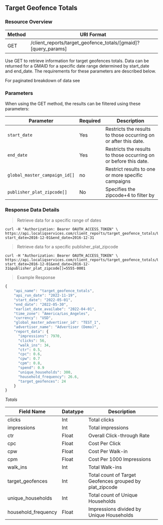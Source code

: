 ## Target Geofence Totals

### Resource Overview

| Method | URI Format |
|---|---|
| GET | /client_reports/target_geofence_totals/[gmaid]?[query_params] |

Use GET to retrieve information for target geofences totals. Data can be returned for a GMAID for a specific date range determined by start_date and end_date.  The requirements for these parameters are described below.

For paginated breakdown of data see <a name="target_geofences"></a>

### Parameters

When using the GET method, the results can be filtered using these parameters:

| Parameter | Required | Description |
|---|---|---|
|`start_date`|Yes|Restricts the results to those occurring on or after this date.|
|`end_date`|Yes|Restricts the results to those occurring on or before this date.|
|`global_master_campaign_id[]`| no |Restrict results to one or more specific campaigns|
|`publisher_plat_zipcode[]`|No|Specifies the zipcode+4 to filter by|

### Response Data Details

> Retrieve data for a specific range of dates

```
curl -H "Authorization: Bearer OAUTH_ACCESS_TOKEN" \
https://api.localiqservices.com/client_reports/target_geofence_totals/USA_105569?start_date=2016-12-01&end_date=2016-12-31
```

> Retrieve data for a specific publisher_plat_zipcode

```
curl -H "Authorization: Bearer OAUTH_ACCESS_TOKEN" \
https://api.localiqservices.com/client_reports/target_geofence_totals/USA_105569?start_date=2016-12-01&end_date=2016-12-31&publisher_plat_zipcode[]=5555-0001
```

> Example Response

```javascript
{
    "api_name": "target_geofence_totals",
    "api_run_date": "2022-11-19",
    "start_date": "2022-05-01",
    "end_date": "2022-05-30",
    "earliet_date_availabe": "2022-04-01",
    "time_zone": "America/Los_Angeles",
    "currency": "USD",
    "global_master_advertiser_id": "TEST_1",
    "advertiser_name": "Advertiser (Demo)",
    "report_data": {
      "impressions": 7970,
      "clicks": 56,
      "walk_ins": 34,
      "ctr": 0.5,
      "cpc": 0.6,
      "cpw": 0.7
      "cpm": 0.8, 
      "spend": 0.9
      "unique_households": 300,
      "household_frequency": 26.6,
      "target_geofences": 24
    }
}
```

*Totals*

| Field Name | Datatype | Description |
|---|---|---|
|clicks | Int | Total clicks |
|impressions | Int | Total impressions |
|ctr | Float | Overall Click-through Rate |
|cpc | Float | Cost Per Click |
|cpw | Float | Cost Per Walk-in |
|cpm | Float | Cost Per 1000 Impressions |
|walk_ins | Int | Total Walk-ins |
|target_geofences | Int | Total count of Target Geofences grouped by plat_zipcode |
| unique_households | Int | Total count of Unique Households |
| household_frequency | Float | Impressions divided by Unique Households |